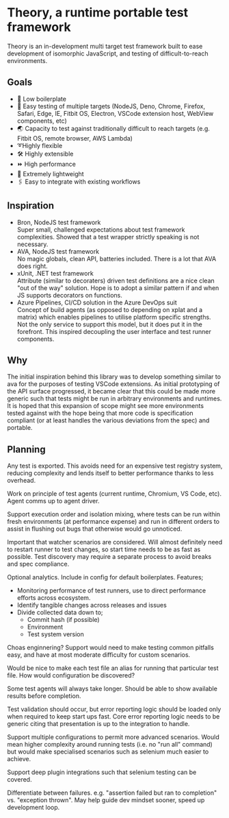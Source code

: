 # Theory, a runtime portable test framework

Theory is an in-development multi target test framework built to ease development of isomorphic JavaScript, and testing of difficult-to-reach environments.

## Goals

* 🤏 Low boilerplate
* 🐙 Easy testing of multiple targets (NodeJS, Deno, Chrome, Firefox, Safari, Edge, IE, Fitbit OS, Electron, VSCode extension host, WebView components, etc)
* 🌏 Capacity to test against traditionally difficult to reach targets (e.g. Fitbit OS, remote browser, AWS Lambda)
* ➰Highly flexible
* 🛠 Highly extensible
* ⏩ High performance
* 🐜 Extremely lightweight
* 🖇 Easy to integrate with existing workflows

## Inspiration

* Bron, NodeJS test framework<br/>
  Super small, challenged expectations about test framework complexities. Showed that a test wrapper strictly speaking is not necessary.
* AVA, NodeJS test framework<br/>
  No magic globals, clean API, batteries included. There is a lot that AVA does right.
* xUnit, .NET test framework<br/>
  Attribute (similar to decoraters) driven test definitions are a nice clean "out of the way" solution. Hope is to adopt a similar pattern if and when JS supports decorators on functions.
* Azure Pipelines, CI/CD solution in the Azure DevOps suit<br/>
  Concept of build agents (as opposed to depending on xplat and a matrix) which enables pipelines to utilise platform specific strengths. Not the only service to support this model, but it does put it in the forefront. This inspired decoupling the user interface and test runner components.

## Why

The initial inspiration behind this library was to develop something similar to ava for the purposes of testing VSCode extensions. As initial prototyping of the API surface progressed, it became clear that this could be made more generic such that tests might be run in arbitrary environments and runtimes. It is hoped that this expansion of scope might see more environments tested against with the hope being that more code is specification compliant (or at least handles the various deviations from the spec) and portable.

## Planning

Any test is exported. This avoids need for an expensive test registry system, reducing complexity and lends itself to better performance thanks to less overhead.

Work on principle of test agents (current runtime, Chromium, VS Code, etc). Agent comms up to agent driver.

Support execution order and isolation mixing, where tests can be run within fresh environments (at performance expense) and run in different orders to assist in flushing out bugs that otherwise would go unnoticed.

Important that watcher scenarios are considered. Will almost definitely need to restart runner to test changes, so start time needs to be as fast as possible. Test discovery may require a separate process to avoid breaks and spec compliance.

Optional analytics. Include in config for default boilerplates. Features;
* Monitoring performance of test runners, use to direct performance efforts across ecosystem.
* Identify tangible changes across releases and issues
* Divide collected data down to;
  * Commit hash (if possible)
  * Environment
  * Test system version

Choas enginnering? Support would need to make testing common pitfalls easy, and have at most moderate difficulty for custom scenarios.

Would be nice to make each test file an alias for running that particular test file. How would configuration be discovered?

Some test agents will always take longer. Should be able to show available results before completion.

Test validation should occur, but error reporting logic should be loaded only when required to keep start ups fast. Core error reporting logic needs to be generic citing that presentation is up to the integration to handle.

Support multiple configurations to permit more advanced scenarios. Would mean higher complexity around running tests (i.e. no "run all" command) but would make specialised scenarios such as selenium much easier to achieve.

Support deep plugin integrations such that selenium testing can be covered.

Differentiate between failures. e.g. "assertion failed but ran to completion" vs. "exception thrown". May help guide dev mindset sooner, speed up development loop.
